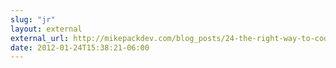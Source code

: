 ```yaml
---
slug: "jr"
layout: external
external_url: http://mikepackdev.com/blog_posts/24-the-right-way-to-code-dci-in-ruby
date: 2012-01-24T15:38:21-06:00
---
```

